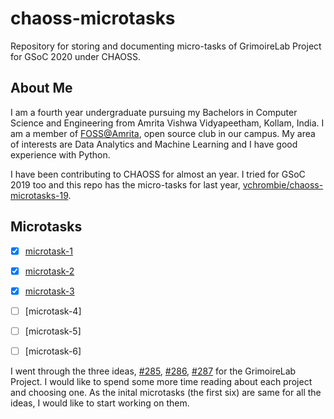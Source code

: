 # chaoss-microtasks
 Repository for storing and documenting micro-tasks of GrimoireLab Project for GSoC 2020 under CHAOSS.
 

## About Me

I am a fourth year undergraduate pursuing my Bachelors in Computer Science and Engineering from Amrita Vishwa Vidyapeetham, Kollam, India. I am a member of [FOSS@Amrita](https://amfoss.in), open source club in our campus. My area of interests are Data Analytics and Machine Learning and I have good experience with Python.

I have been contributing to CHAOSS for almost an year. I tried for GSoC 2019 too and this repo has the micro-tasks for last year, [vchrombie/chaoss-microtasks-19](https://github.com/vchrombie/chaoss-microtasks-19).


## Microtasks

- [x] [microtask-1](/microtask-1)
- [x] [microtask-2](/microtask-2)
- [x] [microtask-3](/microtask-3)
- [ ] [microtask-4]
- [ ] [microtask-5]
- [ ] [microtask-6]


I went through the three ideas, [#285](https://github.com/chaoss/grimoirelab/issues/285), [#286](https://github.com/chaoss/grimoirelab/issues/286), [#287](https://github.com/chaoss/grimoirelab/issues/287) for the GrimoireLab Project. I would like to spend some more time reading about each project and choosing one. As the inital microtasks (the first six) are same for all the ideas, I would like to start working on them.
